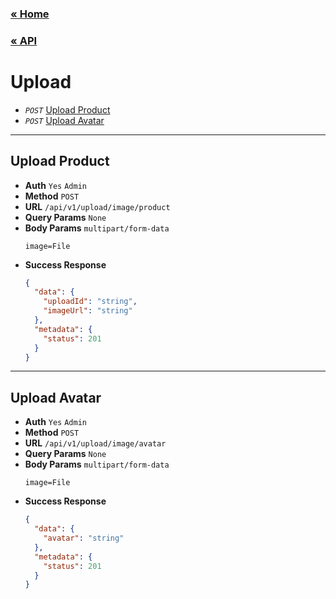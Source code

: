 ### [&laquo; Home](../../README.md)

### [&laquo; API](../API.md)

# Upload

- _`POST`_ [Upload Product](#upload-product)
- _`POST`_ [Upload Avatar](#upload-avatar)

---

## Upload Product

- **Auth** `Yes` `Admin`
- **Method** `POST`
- **URL** `/api/v1/upload/image/product`
- **Query Params** `None`
- **Body Params** `multipart/form-data`
  ```
  image=File
  ```
- **Success Response**
  ```json
  {
    "data": {
      "uploadId": "string",
      "imageUrl": "string"
    },
    "metadata": {
      "status": 201
    }
  }
  ```

---

## Upload Avatar

- **Auth** `Yes` `Admin`
- **Method** `POST`
- **URL** `/api/v1/upload/image/avatar`
- **Query Params** `None`
- **Body Params** `multipart/form-data`
  ```
  image=File
  ```
- **Success Response**
  ```json
  {
    "data": {
      "avatar": "string"
    },
    "metadata": {
      "status": 201
    }
  }
  ```
